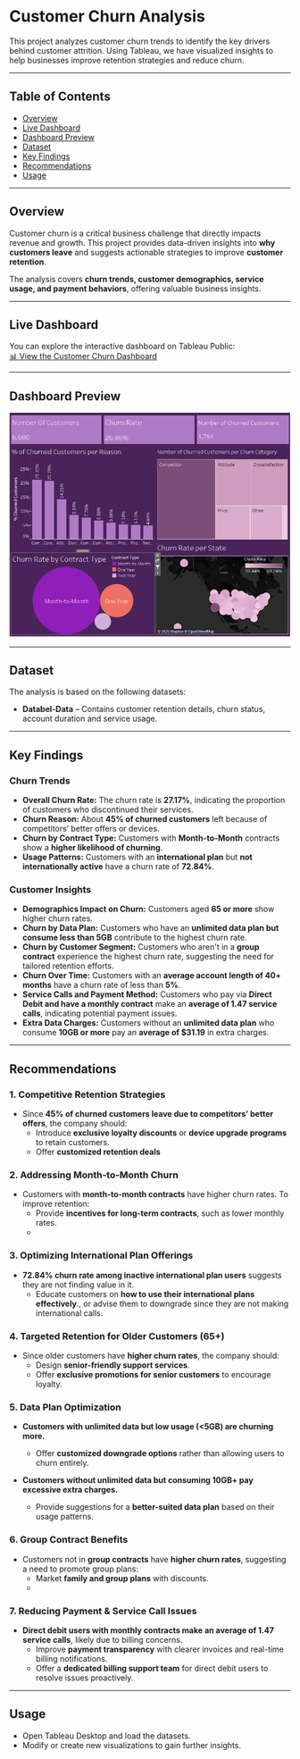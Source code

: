 # **Customer Churn Analysis**

This project analyzes customer churn trends to identify the key drivers behind customer attrition. 
Using Tableau, we have visualized insights to help businesses improve retention strategies and reduce churn.

---

## **Table of Contents**
- [Overview](#overview)
- [Live Dashboard](#live-dashboard)
- [Dashboard Preview](#dashboard-preview)
- [Dataset](#dataset)
- [Key Findings](#key-findings)
- [Recommendations](#recommendations)
- [Usage](#usage)


---

## **Overview**
Customer churn is a critical business challenge that directly impacts revenue and growth. This project provides data-driven insights into **why customers leave**
and suggests actionable strategies to improve **customer retention**.  

The analysis covers **churn trends, customer demographics, service usage, and payment behaviors**, offering valuable business insights.  

---

## **Live Dashboard**
You can explore the interactive dashboard on Tableau Public:  
[📊 View the Customer Churn Dashboard](https://public.tableau.com/app/profile/amira.saeed/viz/churnanalysis_17408607331110/churnanalysis)

---

## **Dashboard Preview**
![Customer Churn Dashboard](https://github.com/Miras98/Churn-Analysis/blob/3305357342bb1bd0e9c9a41b23a728776eb09bed/dataset/Churn%20preview.PNG)

---

## **Dataset**
The analysis is based on the following datasets:  
- **Databel-Data** – Contains customer retention details, churn status, account duration and  service usage.

---

## **Key Findings**

### **Churn Trends**
- **Overall Churn Rate:** The churn rate is **27.17%**, indicating the proportion of customers who discontinued their services.
- **Churn Reason:** About **45% of churned customers** left because of competitors’ better offers or devices.
- **Churn by Contract Type:** Customers with **Month-to-Month** contracts show a **higher likelihood of churning**.
- **Usage Patterns:** Customers with an **international plan** but **not internationally active** have a churn rate of **72.84%**.

### **Customer Insights**
- **Demographics Impact on Churn:** Customers aged **65 or more** show higher churn rates.
- **Churn by Data Plan:** Customers who have an **unlimited data plan but consume less than 5GB** contribute to the highest churn rate.
- **Churn by Customer Segment:** Customers who aren't in a **group contract** experience the highest churn rate, suggesting the need for tailored retention efforts.
- **Churn Over Time:** Customers with an **average account length of 40+ months** have a churn rate of less than **5%**.
- **Service Calls and Payment Method:** Customers who pay via **Direct Debit and have a monthly contract** make an **average of 1.47 service calls**, indicating potential payment issues.
- **Extra Data Charges:** Customers without an **unlimited data plan** who consume **10GB or more** pay an **average of $31.19** in extra charges.

---

## **Recommendations**  

### **1. Competitive Retention Strategies**  
- Since **45% of churned customers leave due to competitors' better offers**, the company should:  
  - Introduce **exclusive loyalty discounts** or **device upgrade programs** to retain customers.  
  - Offer **customized retention deals**
    
### **2. Addressing Month-to-Month Churn**  
- Customers with **month-to-month contracts** have higher churn rates. To improve retention:  
  - Provide **incentives for long-term contracts**, such as lower monthly rates.
  - 
### **3. Optimizing International Plan Offerings**  
- **72.84% churn rate among inactive international plan users** suggests they are not finding value in it.    
  - Educate customers on **how to use their international plans effectively**., or advise them to downgrade since they are not making international calls.

### **4. Targeted Retention for Older Customers (65+)**  
- Since older customers have **higher churn rates**, the company should:  
  - Design **senior-friendly support services**. 
  - Offer **exclusive promotions for senior customers** to encourage loyalty.  

### **5. Data Plan Optimization**  
- **Customers with unlimited data but low usage (<5GB) are churning more.**  
  - Offer **customized downgrade options** rather than allowing users to churn entirely.  

- **Customers without unlimited data but consuming 10GB+ pay excessive extra charges.**   
  - Provide suggestions for a **better-suited data plan** based on their usage patterns.  

### **6. Group Contract Benefits**  
- Customers not in **group contracts** have **higher churn rates**, suggesting a need to promote group plans:  
  - Market **family and group plans** with discounts.
  - 
### **7. Reducing Payment & Service Call Issues**  
- **Direct debit users with monthly contracts make an average of 1.47 service calls**, likely due to billing concerns.  
  - Improve **payment transparency** with clearer invoices and real-time billing notifications.  
  - Offer a **dedicated billing support team** for direct debit users to resolve issues proactively.  

---


## **Usage**
- Open Tableau Desktop and load the datasets.
- Modify or create new visualizations to gain further insights.
